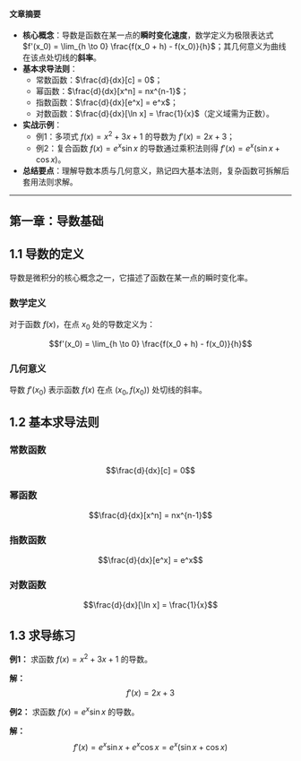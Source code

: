 #### 文章摘要

- **核心概念**：导数是函数在某一点的**瞬时变化速度**，数学定义为极限表达式 $f'(x_0) = \lim_{h \to 0} \frac{f(x_0 + h) - f(x_0)}{h}$；其几何意义为曲线在该点处切线的**斜率**。
- **基本求导法则**：
  - 常数函数：$\frac{d}{dx}[c] = 0$；
  - 幂函数：$\frac{d}{dx}[x^n] = nx^{n-1}$；
  - 指数函数：$\frac{d}{dx}[e^x] = e^x$；
  - 对数函数：$\frac{d}{dx}[\ln x] = \frac{1}{x}$（定义域需为正数）。
- **实战示例**：
  - 例1：多项式 $f(x) = x^2 + 3x + 1$ 的导数为 $f'(x) = 2x + 3$；
  - 例2：复合函数 $f(x) = e^x \sin x$ 的导数通过乘积法则得 $f'(x) = e^x(\sin x + \cos x)$。
- **总结要点**：理解导数本质与几何意义，熟记四大基本法则，复杂函数可拆解后套用法则求解。

---

## 第一章：导数基础

## 1.1 导数的定义

导数是微积分的核心概念之一，它描述了函数在某一点的瞬时变化率。

### 数学定义

对于函数 $f(x)$，在点 $x_0$ 处的导数定义为：

$$f'(x_0) = \lim_{h \to 0} \frac{f(x_0 + h) - f(x_0)}{h}$$

### 几何意义

导数 $f'(x_0)$ 表示函数 $f(x)$ 在点 $(x_0, f(x_0))$ 处切线的斜率。

## 1.2 基本求导法则

### 常数函数
$$\frac{d}{dx}[c] = 0$$

### 幂函数
$$\frac{d}{dx}[x^n] = nx^{n-1}$$

### 指数函数
$$\frac{d}{dx}[e^x] = e^x$$

### 对数函数
$$\frac{d}{dx}[\ln x] = \frac{1}{x}$$

## 1.3 求导练习

**例1：** 求函数 $f(x) = x^2 + 3x + 1$ 的导数。

**解：**
$$f'(x) = 2x + 3$$

**例2：** 求函数 $f(x) = e^x \sin x$ 的导数。

**解：**
$$f'(x) = e^x \sin x + e^x \cos x = e^x(\sin x + \cos x)$$
